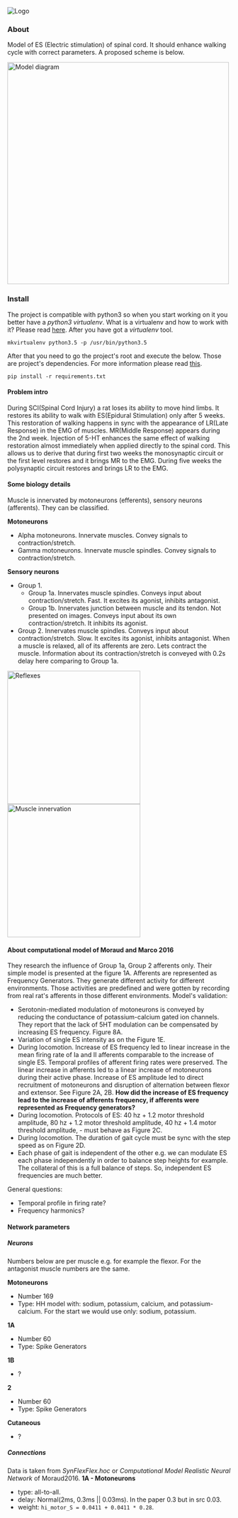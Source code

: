 
![Logo](spinal-cord-logo.png)

### About
Model of ES (Electric stimulation) of spinal cord. It should enhance walking cycle with correct parameters. A proposed scheme is below.

<img src="/images/spinal-cord-diagram/spinal-cord-diagram.png?raw=true 'Reflexes'" alt="Model diagram" height=500/>

### Install

The project is compatible with python3 so when you start working on it you better have a *python3 virtualenv*. What is a virtualenv and how to work with it? Please read [here](http://www.simononsoftware.com/virtualenv-tutorial-part-2/). After you have got a *virtualenv* tool.
```
mkvirtualenv python3.5 -p /usr/bin/python3.5
```

After that you need to go the project's root and execute the below. Those are project's dependencies. For more information please read [this](https://caremad.io/posts/2013/07/setup-vs-requirement/).
```
pip install -r requirements.txt 
```

#### Problem intro
During SCI(Spinal Cord Injury) a rat loses its ability to move hind limbs. It restores its ability to walk with ES(Epidural Stimulation) only after 5 weeks. This restoration of walking happens in sync with the appearance of LR(Late Response) in the EMG of muscles. MR(Middle Response) appears during the 2nd week. Injection of 5-HT enhances the same effect of walking restoration almost immediately when applied directly to the spinal cord. This allows us to derive that during first two weeks the monosynaptic circuit or the first level restores and it brings MR to the EMG. During five weeks the polysynaptic circuit restores and brings LR to the EMG.

#### Some biology details
Muscle is innervated by motoneurons (efferents), sensory neurons (afferents). They can be classified.

**Motoneurons**
- Alpha motoneurons. Innervate muscles. Convey signals to contraction/stretch.
- Gamma motoneurons. Innervate muscle spindles. Convey signals to contraction/stretch.

**Sensory neurons**
- Group 1.
  - Group 1a. Innervates muscle spindles. Conveys input about contraction/stretch. Fast. It excites its agonist, inhibits antagonist.
  - Group 1b. Innervates junction between muscle and its tendon. Not presented on images. Conveys input about its own contraction/stretch. It inhibits its agonist.
- Group 2. Innervates muscle spindles. Conveys input about contraction/stretch. Slow. It excites its agonist, inhibits antagonist. When a muscle is relaxed, all of its afferents are zero. Lets contract the muscle. Information about its contraction/stretch is conveyed with 0.2s delay here comparing to Group 1a.

<img src="/images/biology-intro/reflexes.jpg?raw=true 'Reflexes'" alt="Reflexes" height=300/>

<img src="/images/biology-intro/innervation.jpg?raw=true 'Muscle innervation'" alt="Muscle innervation" height=300/>

#### About computational model of Moraud and Marco 2016
They research the influence of Group 1a, Group 2 afferents only. Their simple model is presented at the figure 1A. Afferents are represented as Frequency Generators. They generate different activity for different environments. Those activities are predefined and were gotten by recording from real rat's afferents in those different environments. Model's validation:
- Serotonin-mediated modulation of motoneurons is conveyed by reducing the conductance of potassium-calcium gated ion channels. They report that the lack of 5HT modulation can be compensated by increasing ES frequency. Figure 8A.
- Variation of single ES intensity as on the Figure 1E.
- During locomotion. Increase of ES frequency led to linear increase in the mean firing rate of Ia and II afferents comparable to the increase of single ES. Temporal profiles of afferent firing rates were preserved. The linear increase in afferents led to a linear increase of motoneurons during their active phase. Increase of ES amplitude led to direct recruitment of motoneurons and disruption of alternation between flexor and extensor. See Figure 2A, 2B. **How did the increase of ES frequency lead to the increase of afferents frequency, if afferents were represented as Frequency generators?**
- During locomotion. Protocols of ES: 40 hz + 1.2 motor threshold amplitude, 80 hz + 1.2 motor threshold amplitude, 40 hz + 1.4 motor threshold amplitude, - must behave as Figure 2C.
- During locomotion. The duration of gait cycle must be sync with the step speed as on Figure 2D.
- Each phase of gait is independent of the other e.g. we can modulate ES each phase independently in order to balance step heights for example. The collateral of this is a full balance of steps. So, independent ES frequencies are much better.

General questions:
- Temporal profile in firing rate?
- Frequency harmonics?

#### Network parameters

##### Neurons
Numbers below are per muscle e.g. for example the flexor. For the antagonist muscle numbers are the same.

**Motoneurons**
- Number 169
- Type: HH model with: sodium, potassium, calcium, and potassium-calcium. For the start we would use only: sodium, potassium. 

**1A**
- Number 60
- Type: Spike Generators

**1B**
- ?

**2**
- Number 60
- Type: Spike Generators

**Cutaneous**
- ?

##### Connections
Data is taken from *SynFlexFlex.hoc* or *Computational Model Realistic Neural Network* of Moraud2016. 
**1A - Motoneurons**
- type: all-to-all.
- delay: Normal(2ms, 0.3ms || 0.03ms). In the paper 0.3 but in src 0.03.
- weight: `hi_motor_S = 0.0411 + 0.0411 * 0.28`. 
